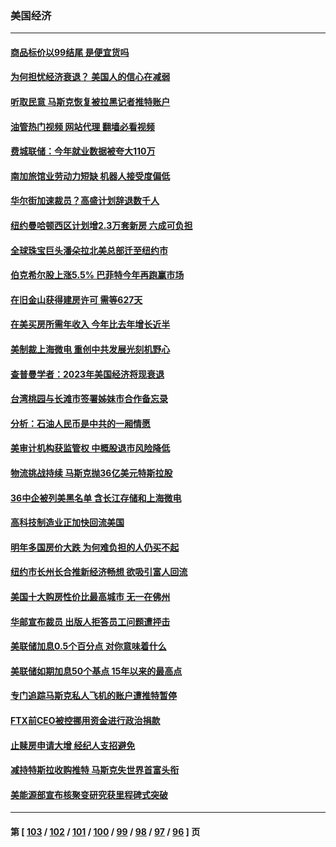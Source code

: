 ### 美国经济
---
#### [商品标价以99结尾 是便宜货吗](../../pages/ncid1078158/n13873439.md?12181645) 
#### [为何担忧经济衰退？ 美国人的信心在减弱](../../pages/ncid1078158/n13886868.md?12181645) 
#### [听取民意 马斯克恢复被拉黑记者推特账户](../../pages/ncid1078158/n13886819.md?12181645) 
#### [油管热门视频 网站代理 翻墙必看视频](http://138.2.39.72:81/youtube.html?epic-marker?12181645)
#### [费城联储：今年就业数据被夸大110万](../../pages/ncid1078158/n13886480.md?12181645) 
#### [南加旅馆业劳动力短缺 机器人接受度偏低](../../pages/ncid1078158/n13886520.md?12181645) 
#### [华尔街加速裁员？高盛计划辞退数千人](../../pages/ncid1078158/n13886418.md?12181645) 
#### [纽约曼哈顿西区计划增2.3万套新房 六成可负担](../../pages/ncid1078158/n13885947.md?12181645) 
#### [全球珠宝巨头潘朵拉北美总部迁至纽约市](../../pages/ncid1078158/n13885934.md?12181645) 
#### [伯克希尔股上涨5.5% 巴菲特今年再跑赢市场](../../pages/ncid1078158/n13885909.md?12181645) 
#### [在旧金山获得建房许可 需等627天](../../pages/ncid1078158/n13885946.md?12181645) 
#### [在美买房所需年收入 今年比去年增长近半](../../pages/ncid1078158/n13885927.md?12181645) 
#### [美制裁上海微电 重创中共发展光刻机野心](../../pages/ncid1078158/n13885811.md?12181645) 
#### [查普曼学者：2023年美国经济将现衰退](../../pages/ncid1078158/n13885864.md?12181645) 
#### [台湾桃园与长滩市签署姊妹市合作备忘录](../../pages/ncid1078158/n13885806.md?12181645) 
#### [分析：石油人民币是中共的一厢情愿](../../pages/ncid1078158/n13885034.md?12181645) 
#### [美审计机构获监管权 中概股退市风险降低](../../pages/ncid1078158/n13885778.md?12181645) 
#### [物流挑战持续 马斯克抛36亿美元特斯拉股](../../pages/ncid1078158/n13885513.md?12181645) 
#### [36中企被列美黑名单 含长江存储和上海微电](../../pages/ncid1078158/n13885591.md?12181645) 
#### [高科技制造业正加快回流美国](../../pages/ncid1078158/n13885631.md?12181645) 
#### [明年多国房价大跌 为何难负担的人仍买不起](../../pages/ncid1078158/n13885536.md?12181645) 
#### [纽约市长州长合推新经济畅想 欲吸引富人回流](../../pages/ncid1078158/n13885152.md?12181645) 
#### [美国十大购房性价比最高城市 无一在佛州](../../pages/ncid1078158/n13885007.md?12181645) 
#### [华邮宣布裁员 出版人拒答员工问题遭抨击](../../pages/ncid1078158/n13884928.md?12181645) 
#### [美联储加息0.5个百分点 对你意味着什么](../../pages/ncid1078158/n13885004.md?12181645) 
#### [美联储如期加息50个基点 15年以来的最高点](../../pages/ncid1078158/n13884902.md?12181645) 
#### [专门追踪马斯克私人飞机的账户遭推特暂停](../../pages/ncid1078158/n13884261.md?12181645) 
#### [FTX前CEO被控挪用资金进行政治捐款](../../pages/ncid1078158/n13884204.md?12181645) 
#### [止赎房申请大增 经纪人支招避免](../../pages/ncid1078158/n13884279.md?12181645) 
#### [减持特斯拉收购推特 马斯克失世界首富头衔](../../pages/ncid1078158/n13884203.md?12181645) 
#### [美能源部宣布核聚变研究获里程碑式突破](../../pages/ncid1078158/n13884133.md?12181645) 

---
#### 第 [ [103](./103.md?12181645) / [102](./102.md?12181645) / [101](./101.md?12181645) / [100](./100.md?12181645) / [99](./99.md?12181645) / [98](./98.md?12181645) / [97](./97.md?12181645) / [96](./96.md?12181645) ] 页
